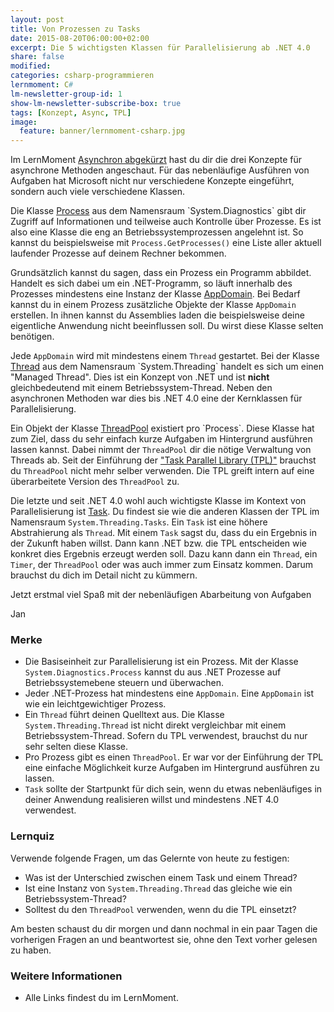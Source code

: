 ```yaml
---
layout: post
title: Von Prozessen zu Tasks
date: 2015-08-20T06:00:00+02:00
excerpt: Die 5 wichtigsten Klassen für Parallelisierung ab .NET 4.0
share: false
modified:
categories: csharp-programmieren
lernmoment: C#
lm-newsletter-group-id: 1
show-lm-newsletter-subscribe-box: true
tags: [Konzept, Async, TPL]
image:
  feature: banner/lernmoment-csharp.jpg
---
```


Im LernMoment [Asynchron abgekürzt](/csharp-programmieren/tap-eap-apm-asynchron-abgekuerzt/) hast du dir die drei Konzepte für asynchrone Methoden angeschaut. Für das nebenläufige Ausführen von Aufgaben hat Microsoft nicht nur verschiedene Konzepte eingeführt, sondern auch viele verschiedene Klassen.

Die Klasse [Process](https://msdn.microsoft.com/de-de/library/system.diagnostics.process(v=vs.110).aspx) aus dem Namensraum `System.Diagnostics` gibt dir Zugriff auf Informationen und teilweise auch Kontrolle über Prozesse. Es ist also eine Klasse die eng an Betriebssystemprozessen angelehnt ist. So kannst du beispielsweise mit `Process.GetProcesses()` eine Liste aller aktuell laufender Prozesse auf deinem Rechner bekommen.

Grundsätzlich kannst du sagen, dass ein Prozess ein Programm abbildet. Handelt es sich dabei um ein .NET-Programm, so läuft innerhalb des Prozesses mindestens eine Instanz der Klasse [AppDomain](https://msdn.microsoft.com/de-de/library/system.appdomain(v=vs.110).aspx). Bei Bedarf kannst du in einem Prozess zusätzliche Objekte der Klasse `AppDomain` erstellen. In ihnen kannst du Assemblies laden die beispielsweise deine eigentliche Anwendung nicht beeinflussen soll. Du wirst diese Klasse selten benötigen.

Jede `AppDomain` wird mit mindestens einem `Thread` gestartet. Bei der Klasse [Thread](https://msdn.microsoft.com/de-de/library/system.threading.thread(v=vs.110).aspx) aus dem Namensraum `System.Threading` handelt es sich um einen "Managed Thread". Dies ist ein Konzept von .NET und ist **nicht** gleichbedeutend mit einem Betriebssystem-Thread. Neben den asynchronen Methoden war dies bis .NET 4.0 eine der Kernklassen für Parallelisierung.

Ein Objekt der Klasse [ThreadPool](https://msdn.microsoft.com/de-de/library/system.threading.threadpool(v=vs.110).aspx) existiert pro `Process`. Diese Klasse hat zum Ziel, dass du sehr einfach kurze Aufgaben im Hintergrund ausführen lassen kannst. Dabei nimmt der `ThreadPool` dir die nötige Verwaltung von Threads ab. Seit der Einführung der ["Task Parallel Library (TPL)"]() brauchst du `ThreadPool` nicht mehr selber verwenden. Die TPL greift intern auf eine überarbeitete Version des `ThreadPool` zu.

Die letzte und seit .NET 4.0 wohl auch wichtigste Klasse im Kontext von Parallelisierung ist [Task](https://msdn.microsoft.com/de-de/library/system.threading.tasks.task(v=vs.110).aspx). Du findest sie wie die anderen Klassen der TPL im Namensraum `System.Threading.Tasks`. Ein `Task` ist eine höhere Abstrahierung als `Thread`. Mit einem `Task` sagst du, dass du ein Ergebnis in der Zukunft haben willst. Dann kann .NET bzw. die TPL entscheiden wie konkret dies Ergebnis erzeugt werden soll. Dazu kann dann ein `Thread`, ein `Timer`, der `ThreadPool` oder was auch immer zum Einsatz kommen. Darum brauchst du dich im Detail nicht zu kümmern.

Jetzt erstmal viel Spaß mit der nebenläufigen Abarbeitung von Aufgaben

Jan


### Merke

-	Die Basiseinheit zur Parallelisierung ist ein Prozess. Mit der Klasse `System.Diagnostics.Process` kannst du aus .NET Prozesse auf Betriebssystemebene steuern und überwachen.
-	Jeder .NET-Prozess hat mindestens eine `AppDomain`. Eine `AppDomain` ist wie ein leichtgewichtiger Prozess.
-	Ein `Thread` führt deinen Quelltext aus. Die Klasse `System.Threading.Thread` ist nicht direkt vergleichbar mit einem Betriebssystem-Thread. Sofern du TPL verwendest, brauchst du nur sehr selten diese Klasse.
-	Pro Prozess gibt es einen `ThreadPool`. Er war vor der Einführung der TPL eine einfache Möglichkeit kurze Aufgaben im Hintergrund ausführen zu lassen.
-	`Task` sollte der Startpunkt für dich sein, wenn du etwas nebenläufiges in deiner Anwendung realisieren willst und mindestens .NET 4.0 verwendest.

### Lernquiz 

Verwende folgende Fragen, um das Gelernte von heute zu festigen:

-	Was ist der Unterschied zwischen einem Task und einem Thread?
-	Ist eine Instanz von `System.Threading.Thread` das gleiche wie ein Betriebssystem-Thread?
-	Solltest du den `ThreadPool` verwenden, wenn du die TPL einsetzt?

Am besten schaust du dir morgen und dann nochmal in ein paar Tagen die vorherigen Fragen an und beantwortest sie, ohne den Text vorher gelesen zu haben.

### Weitere Informationen

-	Alle Links findest du im LernMoment.

